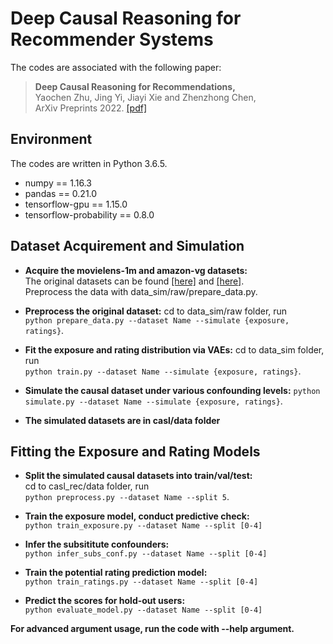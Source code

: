 # Deep Causal Reasoning for Recommender Systems

 The codes are associated with the following paper:
 >**Deep Causal Reasoning for Recommendations,**  
 >Yaochen Zhu, Jing Yi, Jiayi Xie and Zhenzhong Chen,  
 >ArXiv Preprints 2022. [[pdf]](https://arxiv.org/abs/2201.02088)


## Environment

 The codes are written in Python 3.6.5.  

- numpy == 1.16.3
- pandas == 0.21.0
- tensorflow-gpu == 1.15.0
- tensorflow-probability == 0.8.0

## Dataset Acquirement and Simulation

- **Acquire the movielens-1m and amazon-vg datasets:**  
    The original datasets can be found [[here]](https://grouplens.org/datasets/movielens/1m/) and [[here]](https://jmcauley.ucsd.edu/data/amazon/).  
 Preprocess the data with data_sim/raw/prepare_data.py.

- **Preprocess the original dataset:**
    cd to data_sim/raw folder, run   
    ```python prepare_data.py --dataset Name --simulate {exposure, ratings}```.

- **Fit the exposure and rating distribution via VAEs:**
    cd to data_sim folder, run   
    ```python train.py --dataset Name --simulate {exposure, ratings}```. 

- **Simulate the causal dataset under various confounding levels:**
    ```python simulate.py --dataset Name --simulate {exposure, ratings}```. 

- **The simulated datasets are in casl/data folder**

## Fitting the Exposure and Rating Models
- **Split the simulated causal datasets into train/val/test:**  
    cd to casl_rec/data folder, run   
    ```python preprocess.py --dataset Name --split 5```.

- **Train the exposure model, conduct predictive check:**  
    ```python train_exposure.py --dataset Name --split [0-4]```

- **Infer the subsititute confounders:**   
    ```python infer_subs_conf.py --dataset Name --split [0-4]```

- **Train the potential rating prediction model:**   
    ```python train_ratings.py --dataset Name --split [0-4]```

- **Predict the scores for hold-out users:**   
    ```python evaluate_model.py --dataset Name --split [0-4]```

**For advanced argument usage, run the code with --help argument.**
